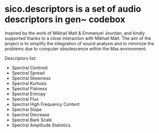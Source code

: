 # sico.descriptors is a set of audio descriptors in gen~ codebox
Inspired by the work of Mikhail Malt & Emmanuel Jourdan, and kindly supported thanks to a close interaction with Mikhail Malt. 
The aim of the project is to simplify the integration of sound analysis and to minimize the problems due to computer obsolescence within the Max environment.

Descriptors list:

- Spectral Centroid
- Spectral Spread
- Spectral Skewness
- Spectral Kurtosis
- Spectral Flatness
- Spectral Entropy
- Spectral Flux
- Spectral High Frequency Content
- Spectral Slope
- Spectral Decrease
- Spectral Bark Scale
- Spectral Amplitude Statistics
